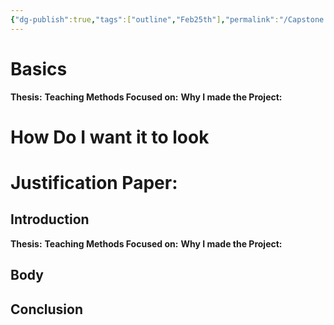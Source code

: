 ```yaml
---
{"dg-publish":true,"tags":["outline","Feb25th"],"permalink":"/Capstone Writing/Outline/","dgPassFrontmatter":true}
---
```


# Basics 
**Thesis:**
**Teaching Methods Focused on:**
**Why I made the Project:**
# **How Do I want it to look**
# **Justification Paper:**
## **Introduction**
**Thesis:**
**Teaching Methods Focused on:**
**Why I made the Project:**
## Body
## Conclusion


